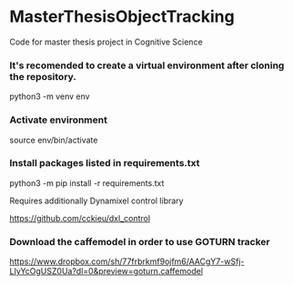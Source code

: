 # MasterThesisObjectTracking

Code for master thesis project in Cognitive Science

### It's recomended to create a virtual environment after cloning the repository.
python3 -m venv env

### Activate environment
source env/bin/activate

### Install packages listed in requirements.txt

python3 -m pip install -r requirements.txt

Requires additionally 
Dynamixel control library

https://github.com/cckieu/dxl_control

### Download the caffemodel in order to use GOTURN tracker
https://www.dropbox.com/sh/77frbrkmf9ojfm6/AACgY7-wSfj-LIyYcOgUSZ0Ua?dl=0&preview=goturn.caffemodel

